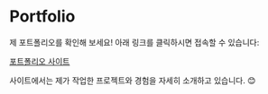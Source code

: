 # Portfolio

제 포트폴리오를 확인해 보세요! 아래 링크를 클릭하시면 접속할 수 있습니다:

[포트폴리오 사이트](https://soojin-portforlio.vercel.app/)

사이트에서는 제가 작업한 프로젝트와 경험을 자세히 소개하고 있습니다. 😊

